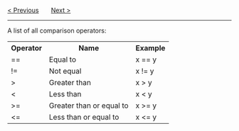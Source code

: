 <a href="/Operators/Assignment.md">&lt; Previous</a>
&nbsp;&nbsp;&nbsp;&nbsp;&nbsp;
<a href="/Operators/Logical.md">Next &gt;</a>
<hr>
A list of all comparison operators:
<table class="ws-table-all notranslate">
  <tr>
    <th>Operator</th>
    <th>Name</th>
    <th>Example</th>
  </tr>
  <tr>
    <td>==</td>
    <td>Equal to</td>
    <td>x == y</td>
  </tr>
  <tr>
    <td>!=</td>
    <td>Not equal</td>
    <td>x != y</td>
  </tr>
  <tr>
    <td>&gt;</td>
    <td>Greater than</td>
    <td>x &gt; y</td>
  </tr>
  <tr>
    <td>&lt;</td>
    <td>Less than</td>
    <td>x &lt; y</td>
  </tr>
  <tr>
    <td>&gt;=</td>
    <td>Greater than or equal to</td>
    <td>x &gt;= y</td>
  </tr>
  <tr>
    <td>&lt;=</td>
    <td>Less than or equal to</td>
    <td>x &lt;= y</td>
  </tr>
</table>
